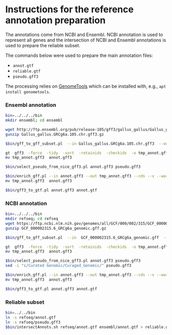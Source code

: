 # Instructions for the reference annotation preparation

The annotations come from NCBI and Ensembl. NCBI annotation is used to represent all genes and the intersection of NCBI and Ensembl annotations is used to prepare the reliable subset.

The commands below were used to prepare the main annotation files:

* `annot.gtf`
* `reliable.gtf`
* `pseudo.gff3`

The processing relies on [GenomeTools](http://genometools.org/) which can be installed with, e.g., `apt install genometools`.

### Ensembl annotation

```bash
bin=../../../bin
mkdir ensembl; cd ensembl

wget http://ftp.ensembl.org/pub/release-105/gff3/gallus_gallus/Gallus_gallus.GRCg6a.105.chr.gff3.gz
gunzip Gallus_gallus.GRCg6a.105.chr.gff3.gz

$bin/gff_to_gff_subset.pl  --in Gallus_gallus.GRCg6a.105.chr.gff3  --out annot.gff3  --list list.tbl  --col 2

gt  gff3  -force  -tidy  -sort  -retainids  -checkids  -o tmp_annot.gff3  annot.gff3
mv tmp_annot.gff3  annot.gff3

$bin/select_pseudo_from_nice_gff3.pl annot.gff3 pseudo.gff3

$bin/enrich_gff.pl --in annot.gff3 --out tmp_annot.gff3 --cds --v --warnings
mv tmp_annot.gff3  annot.gff3

$bin/gff3_to_gtf.pl annot.gff3 annot.gtf
```

### NCBI annotation

```bash
bin=../../../bin
mkdir refseq; cd refseq
wget https://ftp.ncbi.nlm.nih.gov/genomes/all/GCF/000/002/315/GCF_000002315.6_GRCg6a/GCF_000002315.6_GRCg6a_genomic.gff.gz
gunzip GCF_000002315.6_GRCg6a_genomic.gff.gz

$bin/gff_to_gff_subset.pl  --in  GCF_000002315.6_GRCg6a_genomic.gff  --out annot.gff3  --list list.tbl --col 1  --v --swap

gt  gff3  -force  -tidy  -sort  -retainids  -checkids  -o tmp_annot.gff3  annot.gff3
mv tmp_annot.gff3  annot.gff3

$bin/select_pseudo_from_nice_gff3.pl annot.gff3 pseudo.gff3
sed -i "s/Curated Genomic/Curaged_Genomic/" pseudo.gff3

$bin/enrich_gff.pl --in annot.gff3 --out tmp_annot.gff3 --cds --v --warnings
mv tmp_annot.gff3  annot.gff3

$bin/gff3_to_gtf.pl annot.gff3 annot.gtf
```

### Reliable subset

```bash
bin=../../bin
ln -s refseq/annot.gtf
ln -s refseq/pseudo.gff3
$bin/intersectAnnots.sh refseq/annot.gtf ensembl/annot.gtf > reliable.gtf
```
